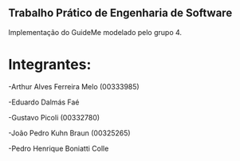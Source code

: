 ## Trabalho Prático de Engenharia de Software

Implementação do GuideMe modelado pelo grupo 4.

# Integrantes:
-Arthur Alves Ferreira Melo (00333985)

-Eduardo Dalmás Faé

-Gustavo Picoli (00332780)

-João Pedro Kuhn Braun (00325265)

-Pedro Henrique Boniatti Colle
